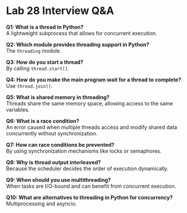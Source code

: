 # Lab 28 Interview Q&A

**Q1: What is a thread in Python?**  
A lightweight subprocess that allows for concurrent execution.

**Q2: Which module provides threading support in Python?**  
The `threading` module.

**Q3: How do you start a thread?**  
By calling `thread.start()`.

**Q4: How do you make the main program wait for a thread to complete?**  
Use `thread.join()`.

**Q5: What is shared memory in threading?**  
Threads share the same memory space, allowing access to the same variables.

**Q6: What is a race condition?**  
An error caused when multiple threads access and modify shared data concurrently without synchronization.

**Q7: How can race conditions be prevented?**  
By using synchronization mechanisms like locks or semaphores.

**Q8: Why is thread output interleaved?**  
Because the scheduler decides the order of execution dynamically.

**Q9: When should you use multithreading?**  
When tasks are I/O-bound and can benefit from concurrent execution.

**Q10: What are alternatives to threading in Python for concurrency?**  
Multiprocessing and asyncio.

